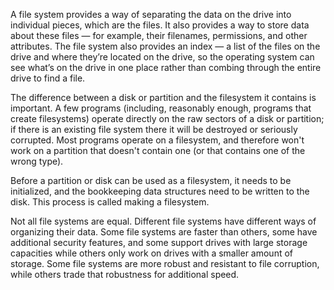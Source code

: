 
A file system provides a way of separating the data on the drive into individual pieces, which are the files. It also provides a way to store data about these files — for example, their filenames, permissions, and other attributes. The file system also provides an index — a list of the files on the drive and where they’re located on the drive, so the operating system can see what’s on the drive in one place rather than combing through the entire drive to find a file.

The difference between a disk or partition and the filesystem it contains is important. A few programs (including, reasonably enough, programs that create filesystems) operate directly on the raw sectors of a disk or partition; if there is an existing file system there it will be destroyed or seriously corrupted. Most programs operate on a filesystem, and therefore won't work on a partition that doesn't contain one (or that contains one of the wrong type).

Before a partition or disk can be used as a filesystem, it needs to be initialized, and the bookkeeping data structures need to be written to the disk. This process is called making a filesystem.

Not all file systems are equal. Different file systems have different ways of organizing their data. Some file systems are faster than others, some have additional security features, and some support drives with large storage capacities while others only work on drives with a smaller amount of storage. Some file systems are more robust and resistant to file corruption, while others trade that robustness for additional speed.

